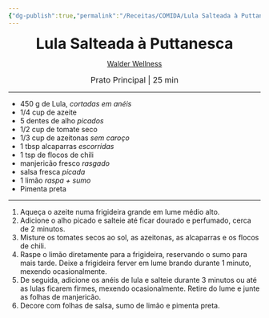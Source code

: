 ```yaml
---
{"dg-publish":true,"permalink":"/Receitas/COMIDA/Lula Salteada à Puttanesca/","title":"Lula Salteada à Puttanesca","tags":["💚ok"]}
---
```


<div style="text-align: center;"> <span style="font-size: 30px;"><b>Lula Salteada à Puttanesca</b></span> </div>

<span class="center"> <center> [Walder Wellness](https://www.walderwellness.com/healthy-puttanesca-style-sauteed-squid/#recipe) </center></span>

<div style="text-align: center;"> <span style="font-size: 16px;">  Prato Principal | 25 min </span> </div>

---
- 450 g de Lula, *cortadas em anéis*
- 1/4 cup de azeite
- 5 dentes de alho *picados*
- 1/2 cup de tomate seco
- 1/3 cup de azeitonas *sem caroço*
- 1 tbsp alcaparras *escorridas*
- 1 tsp de flocos de chili
- manjericão fresco *rasgado*
- salsa fresca *picada*
- 1 limão *raspa + sumo*
- Pimenta preta
---
1. Aqueça o azeite numa frigideira grande em lume médio alto.
2. Adicione o alho picado e salteie até ficar dourado e perfumado, cerca de 2 minutos.
3. Misture os tomates secos ao sol, as azeitonas, as alcaparras e os flocos de chili.
4. Raspe o limão diretamente para a frigideira, reservando o sumo para mais tarde. Deixe a frigideira ferver em lume brando durante 1 minuto, mexendo ocasionalmente.
5. De seguida, adicione os anéis de lula e salteie durante 3 minutos ou até as lulas ficarem firmes, mexendo ocasionalmente. Retire do lume e junte as folhas de manjericão.
6. Decore com folhas de salsa, sumo de limão e pimenta preta.